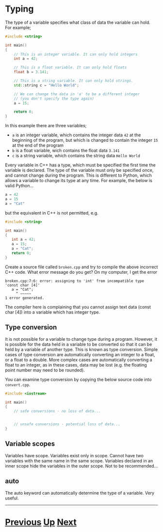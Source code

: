
# Typing

The type of a variable specifies what class of data the variable can hold. For example;

```c++
#include <string>

int main()
{
    // This is an integer variable. It can only hold integers
    int a = 42;

    // This is a float variable. It can only hold floats
    float b = 3.141;

    // This is a string variable. It can only hold strings.
    std::string c = "Hello World";

    // We can change the data in 'a' to be a different integer
    // (you don't specify the type again)
    a = 15;    

    return 0;
}
```

In this example there are three variables;

* `a` is an integer variable, which contains the integer data `42` at the beginning
of the program, but which is changed to contain the integer `15` at the end of the program
* `b` is a float variable, wich contains the float data `3.141`
* `c` is a string variable, which contains the string data `Hello World`

Every variable in C++ has a type, which must be specified the first time the variable is declared. The type of the variable must only be specified once, and cannot change during the program. This is different to Python, which allows a variable to change its type at any time. For example, the below is valid Python...

```python
a = 42
a = 15
a = "Cat"
```

but the equivalent in C++ is not permitted, e.g.

```c++
#include <string>

int main()
{
   int a = 42;
   a = 15;
   a = "Cat";
   return 0;
}
```

Create a source file called `broken.cpp` and try to compile the above incorrect C++ code. What error message do you get? On my computer, I get the error

```
broken.cpp:7:6: error: assigning to 'int' from incompatible type 'const char [4]'
   a = "Cat";
     ^ ~~~~~
1 error generated.
```

The compiler here is complaining that you cannot assign text data (const char [4]) into a variable which has integer type.

## Type conversion

It is not possible for a variable to change type during a program. However, it is possible for the data held in a variable to be converted so that it can be held by a variable of another type. This is known as type conversion. Simple cases of type conversion are automatically converting an integer to a float, or a float to a double. More complex cases are automatically converting a float to an integer, as in these cases, data may be lost (e.g. the floating point number may need to be rounded).

You can examine type conversion by copying the below source code into `convert.cpp`.

```c++
#include <iostream>

int main()
{
    // safe conversions - no loss of data...


    // unsafe conversions - potential loss of data...
}
```

## Variable scopes

Variables have scope. Variables exist only in scope. Cannot have two variables with the 
same name in the same scope. Variables declared in an inner scope hide the variables
in the outer scope. Not to be recommended...

## auto

The auto keyword can automatically determine the type of a variable. Very useful.

***

# [Previous](syntax.md) [Up](README.md) [Next](lists.md)  
